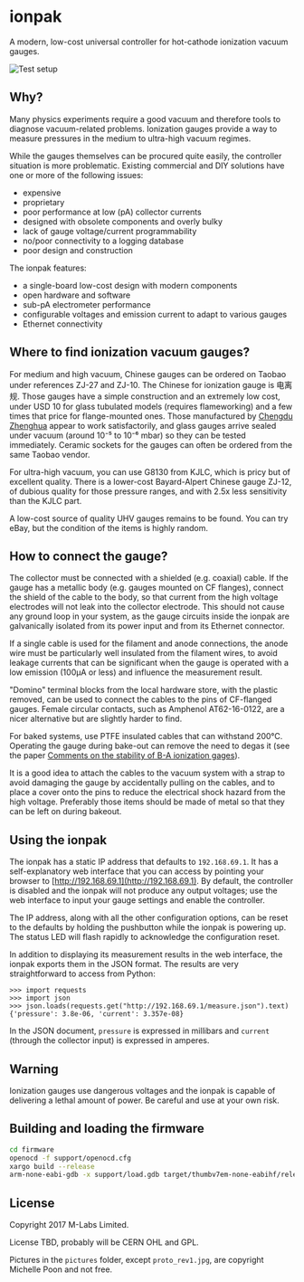 ionpak
======

A modern, low-cost universal controller for hot-cathode ionization vacuum gauges.

![Test setup](https://raw.githubusercontent.com/m-labs/ionpak/master/pictures/setup1_resized.jpg)

Why?
----

Many physics experiments require a good vacuum and therefore tools to diagnose vacuum-related problems. Ionization gauges provide a way to measure pressures in the medium to ultra-high vacuum regimes.

While the gauges themselves can be procured quite easily, the controller situation is more problematic. Existing commercial and DIY solutions have one or more of the following issues:

 * expensive
 * proprietary
 * poor performance at low (pA) collector currents
 * designed with obsolete components and overly bulky
 * lack of gauge voltage/current programmability
 * no/poor connectivity to a logging database
 * poor design and construction

The ionpak features:

 * a single-board low-cost design with modern components
 * open hardware and software
 * sub-pA electrometer performance
 * configurable voltages and emission current to adapt to various gauges
 * Ethernet connectivity

Where to find ionization vacuum gauges?
---------------------------------------

For medium and high vacuum, Chinese gauges can be ordered on Taobao under references ZJ-27 and ZJ-10. The Chinese for ionization gauge is 电离规. Those gauges have a simple construction and an extremely low cost, under USD 10 for glass tubulated models (requires flameworking) and a few times that price for flange-mounted ones. Those manufactured by [Chengdu Zhenghua](http://www.zhvacuum.com) appear to work satisfactorily, and glass gauges arrive sealed under vacuum (around 10⁻⁵ to 10⁻⁶ mbar) so they can be tested immediately. Ceramic sockets for the gauges can often be ordered from the same Taobao vendor.

For ultra-high vacuum, you can use G8130 from KJLC, which is pricy but of excellent quality. There is a lower-cost Bayard-Alpert Chinese gauge ZJ-12, of dubious quality for those pressure ranges, and with 2.5x less sensitivity than the KJLC part.

A low-cost source of quality UHV gauges remains to be found. You can try eBay, but the condition of the items is highly random.

How to connect the gauge?
-------------------------

The collector must be connected with a shielded (e.g. coaxial) cable. If the gauge has a metallic body (e.g. gauges mounted on CF flanges), connect the shield of the cable to the body, so that current from the high voltage electrodes will not leak into the collector electrode. This should not cause any ground loop in your system, as the gauge circuits inside the ionpak are galvanically isolated from its power input and from its Ethernet connector.

If a single cable is used for the filament and anode connections, the anode wire must be particularly well insulated from the filament wires, to avoid leakage currents that can be significant when the gauge is operated with a low emission (100µA or less) and influence the measurement result.

"Domino" terminal blocks from the local hardware store, with the plastic removed, can be used to connect the cables to the pins of CF-flanged gauges. Female circular contacts, such as Amphenol AT62-16-0122, are a nicer alternative but are slightly harder to find.

For baked systems, use PTFE insulated cables that can withstand 200°C. Operating the gauge during bake-out can remove the need to degas it (see the paper [Comments on the stability of B-A ionization gages](https://www.nist.gov/sites/default/files/documents/calibrations/jv13-2.pdf)).

It is a good idea to attach the cables to the vacuum system with a strap to avoid damaging the gauge by accidentally pulling on the cables, and to place a cover onto the pins to reduce the electrical shock hazard from the high voltage. Preferably those items should be made of metal so that they can be left on during bakeout.

Using the ionpak
----------------

The ionpak has a static IP address that defaults to `192.168.69.1`. It has a self-explanatory web interface that you can access by pointing your browser to [http://192.168.69.1](http://192.168.69.1). By default, the controller is disabled and the ionpak will not produce any output voltages; use the web interface to input your gauge settings and enable the controller.

The IP address, along with all the other configuration options, can be reset to the defaults by holding the pushbutton while the ionpak is powering up. The status LED will flash rapidly to acknowledge the configuration reset.

In addition to displaying its measurement results in the web interface, the ionpak exports them in the JSON format. The results are very straightforward to access from Python:

```
>>> import requests
>>> import json
>>> json.loads(requests.get("http://192.168.69.1/measure.json").text)
{'pressure': 3.8e-06, 'current': 3.357e-08}
```

In the JSON document, `pressure` is expressed in millibars and `current` (through the collector input) is expressed in amperes.

Warning
-------

Ionization gauges use dangerous voltages and the ionpak is capable of delivering a lethal amount of power. Be careful and use at your own risk.


Building and loading the firmware
---------------------------------

```sh
cd firmware
openocd -f support/openocd.cfg
xargo build --release
arm-none-eabi-gdb -x support/load.gdb target/thumbv7em-none-eabihf/release/ionpak-firmware
```

License
-------

Copyright 2017 M-Labs Limited.

License TBD, probably will be CERN OHL and GPL.

Pictures in the ``pictures`` folder, except ``proto_rev1.jpg``, are copyright Michelle Poon and not free.
